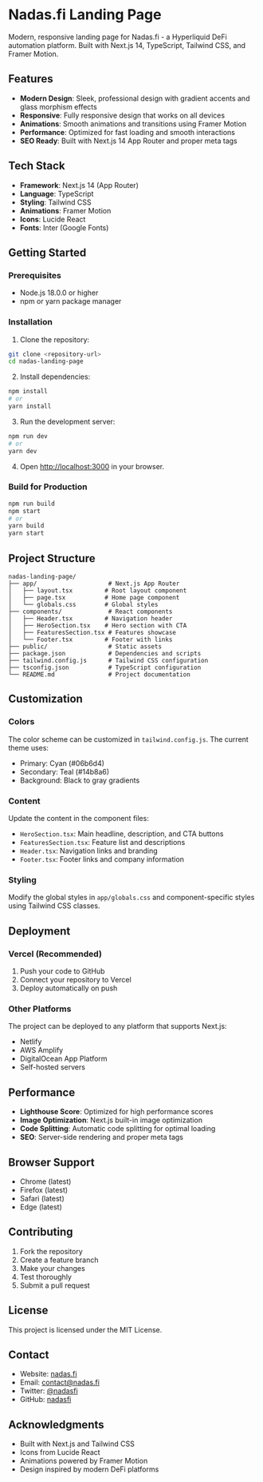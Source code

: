 # Nadas.fi Landing Page

Modern, responsive landing page for Nadas.fi - a Hyperliquid DeFi automation platform. Built with Next.js 14, TypeScript, Tailwind CSS, and Framer Motion.

## Features

- **Modern Design**: Sleek, professional design with gradient accents and glass morphism effects
- **Responsive**: Fully responsive design that works on all devices
- **Animations**: Smooth animations and transitions using Framer Motion
- **Performance**: Optimized for fast loading and smooth interactions
- **SEO Ready**: Built with Next.js 14 App Router and proper meta tags

## Tech Stack

- **Framework**: Next.js 14 (App Router)
- **Language**: TypeScript
- **Styling**: Tailwind CSS
- **Animations**: Framer Motion
- **Icons**: Lucide React
- **Fonts**: Inter (Google Fonts)

## Getting Started

### Prerequisites

- Node.js 18.0.0 or higher
- npm or yarn package manager

### Installation

1. Clone the repository:
```bash
git clone <repository-url>
cd nadas-landing-page
```

2. Install dependencies:
```bash
npm install
# or
yarn install
```

3. Run the development server:
```bash
npm run dev
# or
yarn dev
```

4. Open [http://localhost:3000](http://localhost:3000) in your browser.

### Build for Production

```bash
npm run build
npm start
# or
yarn build
yarn start
```

## Project Structure

```
nadas-landing-page/
├── app/                    # Next.js App Router
│   ├── layout.tsx         # Root layout component
│   ├── page.tsx           # Home page component
│   └── globals.css        # Global styles
├── components/             # React components
│   ├── Header.tsx         # Navigation header
│   ├── HeroSection.tsx    # Hero section with CTA
│   ├── FeaturesSection.tsx # Features showcase
│   └── Footer.tsx         # Footer with links
├── public/                 # Static assets
├── package.json            # Dependencies and scripts
├── tailwind.config.js      # Tailwind CSS configuration
├── tsconfig.json           # TypeScript configuration
└── README.md               # Project documentation
```

## Customization

### Colors

The color scheme can be customized in `tailwind.config.js`. The current theme uses:
- Primary: Cyan (#06b6d4)
- Secondary: Teal (#14b8a6)
- Background: Black to gray gradients

### Content

Update the content in the component files:
- `HeroSection.tsx`: Main headline, description, and CTA buttons
- `FeaturesSection.tsx`: Feature list and descriptions
- `Header.tsx`: Navigation links and branding
- `Footer.tsx`: Footer links and company information

### Styling

Modify the global styles in `app/globals.css` and component-specific styles using Tailwind CSS classes.

## Deployment

### Vercel (Recommended)

1. Push your code to GitHub
2. Connect your repository to Vercel
3. Deploy automatically on push

### Other Platforms

The project can be deployed to any platform that supports Next.js:
- Netlify
- AWS Amplify
- DigitalOcean App Platform
- Self-hosted servers

## Performance

- **Lighthouse Score**: Optimized for high performance scores
- **Image Optimization**: Next.js built-in image optimization
- **Code Splitting**: Automatic code splitting for optimal loading
- **SEO**: Server-side rendering and proper meta tags

## Browser Support

- Chrome (latest)
- Firefox (latest)
- Safari (latest)
- Edge (latest)

## Contributing

1. Fork the repository
2. Create a feature branch
3. Make your changes
4. Test thoroughly
5. Submit a pull request

## License

This project is licensed under the MIT License.

## Contact

- Website: [nadas.fi](https://nadas.fi)
- Email: contact@nadas.fi
- Twitter: [@nadasfi](https://twitter.com/nadasfi)
- GitHub: [nadasfi](https://github.com/nadasfi)

## Acknowledgments

- Built with Next.js and Tailwind CSS
- Icons from Lucide React
- Animations powered by Framer Motion
- Design inspired by modern DeFi platforms
